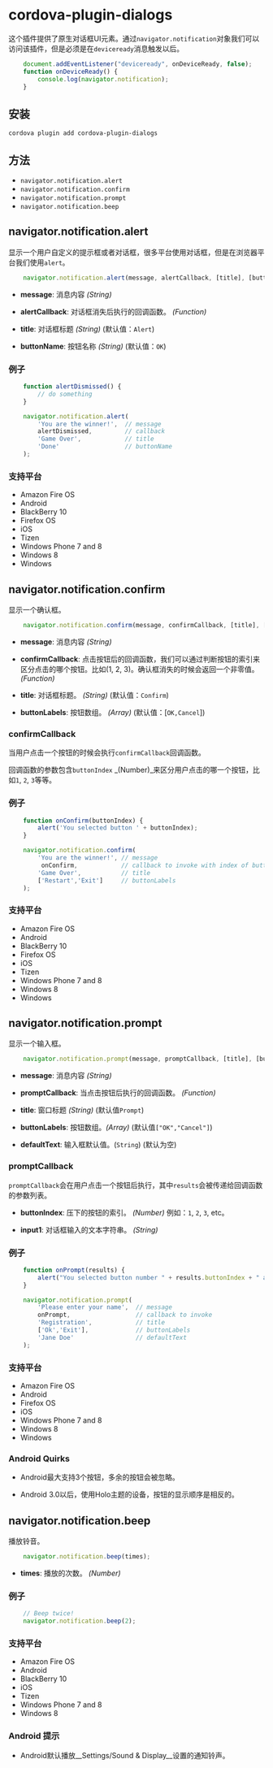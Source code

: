 # cordova-plugin-dialogs

这个插件提供了原生对话框UI元素。通过`navigator.notification`对象我们可以访问该插件，但是必须是在`deviceready`消息触发以后。
```javascript
    document.addEventListener("deviceready", onDeviceReady, false);
    function onDeviceReady() {
        console.log(navigator.notification);
    }
```
## 安装

    cordova plugin add cordova-plugin-dialogs

## 方法

- `navigator.notification.alert`
- `navigator.notification.confirm`
- `navigator.notification.prompt`
- `navigator.notification.beep`

## navigator.notification.alert

显示一个用户自定义的提示框或者对话框，很多平台使用对话框，但是在浏览器平台我们使用`alert`。
```javascript
    navigator.notification.alert(message, alertCallback, [title], [buttonName])
```
- __message__: 消息内容 _(String)_

- __alertCallback__: 对话框消失后执行的回调函数。 _(Function)_

- __title__: 对话框标题 _(String)_ (默认值：`Alert`)

- __buttonName__: 按钮名称 _(String)_ (默认值：`OK`)


### 例子
```javascript
    function alertDismissed() {
        // do something
    }

    navigator.notification.alert(
        'You are the winner!',  // message
        alertDismissed,         // callback
        'Game Over',            // title
        'Done'                  // buttonName
    );
```

### 支持平台

- Amazon Fire OS
- Android
- BlackBerry 10
- Firefox OS
- iOS
- Tizen
- Windows Phone 7 and 8
- Windows 8
- Windows

## navigator.notification.confirm

显示一个确认框。
```javascript
    navigator.notification.confirm(message, confirmCallback, [title], [buttonLabels])
```
- __message__: 消息内容 _(String)_

- __confirmCallback__: 点击按钮后的回调函数，我们可以通过判断按钮的索引来区分点击的哪个按钮。比如(1, 2, 3)。确认框消失的时候会返回一个非零值。 _(Function)_

- __title__: 对话框标题。 _(String)_ (默认值：`Confirm`)

- __buttonLabels__: 按钮数组。 _(Array)_  (默认值：[`OK,Cancel`])


### confirmCallback

当用户点击一个按钮的时候会执行`confirmCallback`回调函数。

回调函数的参数包含`buttonIndex` _(Number)_来区分用户点击的哪一个按钮，比如`1`, `2`, `3`等等。

### 例子
```javascript
    function onConfirm(buttonIndex) {
        alert('You selected button ' + buttonIndex);
    }

    navigator.notification.confirm(
        'You are the winner!', // message
         onConfirm,            // callback to invoke with index of button pressed
        'Game Over',           // title
        ['Restart','Exit']     // buttonLabels
    );
```

### 支持平台

- Amazon Fire OS
- Android
- BlackBerry 10
- Firefox OS
- iOS
- Tizen
- Windows Phone 7 and 8
- Windows 8
- Windows

## navigator.notification.prompt

显示一个输入框。
```javascript
    navigator.notification.prompt(message, promptCallback, [title], [buttonLabels], [defaultText])
```
- __message__: 消息内容 _(String)_

- __promptCallback__: 当点击按钮后执行的回调函数。 _(Function)_

- __title__: 窗口标题 _(String)_ (默认值`Prompt`)

- __buttonLabels__: 按钮数组。_(Array)_ (默认值`["OK","Cancel"]`)

- __defaultText__: 输入框默认值。(`String`) (默认为空)

### promptCallback

`promptCallback`会在用户点击一个按钮后执行，其中`results`会被传递给回调函数的参数列表。

- __buttonIndex__: 压下的按钮的索引。 _(Number)_ 例如：`1`, `2`, `3`, etc。

- __input1__: 对话框输入的文本字符串。 _(String)_

### 例子
```javascript
    function onPrompt(results) {
        alert("You selected button number " + results.buttonIndex + " and entered " + results.input1);
    }

    navigator.notification.prompt(
        'Please enter your name',  // message
        onPrompt,                  // callback to invoke
        'Registration',            // title
        ['Ok','Exit'],             // buttonLabels
        'Jane Doe'                 // defaultText
    );
```

### 支持平台

- Amazon Fire OS
- Android
- Firefox OS
- iOS
- Windows Phone 7 and 8
- Windows 8
- Windows

### Android Quirks

- Android最大支持3个按钮，多余的按钮会被忽略。

- Android 3.0以后，使用Holo主题的设备，按钮的显示顺序是相反的。

## navigator.notification.beep

播放铃音。
```javascript
    navigator.notification.beep(times);
```
- __times__: 播放的次数。 _(Number)_

### 例子
```javascript
    // Beep twice!
    navigator.notification.beep(2);
```

### 支持平台

- Amazon Fire OS
- Android
- BlackBerry 10
- iOS
- Tizen
- Windows Phone 7 and 8
- Windows 8

### Android 提示

- Android默认播放__Settings/Sound & Display__设置的通知铃声。
